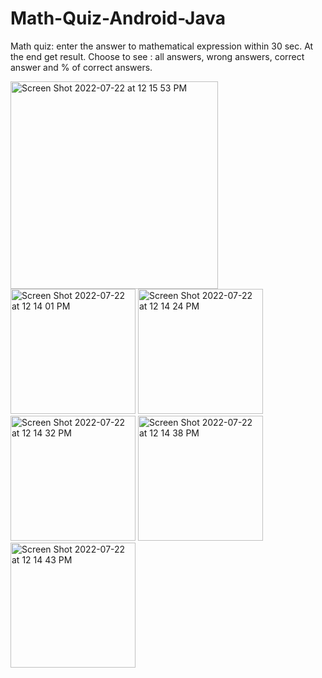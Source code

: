 # Math-Quiz-Android-Java
Math quiz: enter the answer to mathematical expression within 30 sec. At the end get result. Choose to see : all answers, wrong answers, correct answer and % of correct answers. 

<img width="332" alt="Screen Shot 2022-07-22 at 12 15 53 PM" src="https://user-images.githubusercontent.com/109760727/180481131-7f025ed5-13ba-4c67-b4e3-98f746e49274.png">
<img width="200" alt="Screen Shot 2022-07-22 at 12 14 01 PM" src="https://user-images.githubusercontent.com/109760727/180480964-4188f0d6-feb3-4567-80c0-4cfc41210a30.png">
<img width="200" alt="Screen Shot 2022-07-22 at 12 14 24 PM" src="https://user-images.githubusercontent.com/109760727/180480975-9a57011e-c72a-4d50-9bcb-d88e48f28182.png">
<img width="200" alt="Screen Shot 2022-07-22 at 12 14 32 PM" src="https://user-images.githubusercontent.com/109760727/180480986-c137b49d-2c08-47c1-9cdf-9e6ae4e052be.png">
<img width="200" alt="Screen Shot 2022-07-22 at 12 14 38 PM" src="https://user-images.githubusercontent.com/109760727/180480994-baf3eb57-a509-46e5-b02e-b563b34ec88a.png">
<img width="200" alt="Screen Shot 2022-07-22 at 12 14 43 PM" src="https://user-images.githubusercontent.com/109760727/180481000-6b5e7e84-c36d-4345-8a7d-d867b07c34a8.png">
